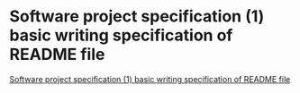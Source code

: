 # Software project specification (1) basic writing specification of README file
[Software project specification (1) basic writing specification of README file](https://aiwithcloud.com/2022/09/19/software_project_specification_1_basic_writing_specification_of_readme_file/)
